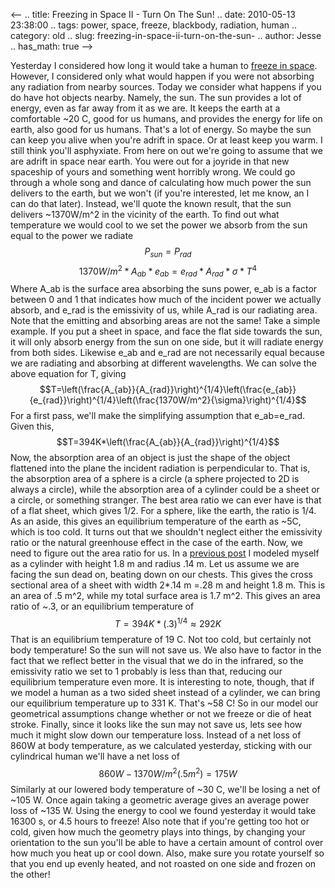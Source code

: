 <--
.. title: Freezing in Space II - Turn On The Sun!
.. date: 2010-05-13 23:38:00
.. tags: power, space, freeze, blackbody, radiation, human
.. category: old
.. slug: freezing-in-space-ii-turn-on-the-sun-
.. author: Jesse
.. has_math: true
-->


Yesterday I considered how long it would take a human to [freeze in
space](http://thevirtuosi.blogspot.com/2010/05/freezing-in-space-i-blackest-night.html).
However, I considered only what would happen if you were not absorbing
any radiation from nearby sources. Today we consider what happens if you
do have hot objects nearby. Namely, the sun. The sun provides a lot of
energy, even as far away from it as we are. It keeps the earth at a
comfortable \~20 C, good for us humans, and provides the energy for life
on earth, also good for us humans. That's a lot of energy. So maybe the
sun can keep you alive when you're adrift in space. Or at least keep you
warm. I still think you'll asphyxiate. From here on out we're going to
assume that we are adrift in space near earth. You were out for a
joyride in that new spaceship of yours and something went horribly
wrong. We could go through a whole song and dance of calculating how
much power the sun delivers to the earth, but we won't (if you're
interested, let me know, an I can do that later). Instead, we'll quote
the known result, that the sun delivers \~1370W/m^2 in the vicinity of
the earth. To find out what temperature we would cool to we set the
power we absorb from the sun equal to the power we radiate
$$P_{sun}=P_{rad}$$
$$1370W/m^2*A_{ab}*e_{ab}=e_{rad}*A_{rad}*\sigma*T^4$$ Where
A_ab is the surface area absorbing the suns power, e_ab is a factor
between 0 and 1 that indicates how much of the incident power we
actually absorb, and e_rad is the emissivity of us, while A_rad is our
radiating area. Note that the emitting and absorbing areas are not the
same! Take a simple example. If you put a sheet in space, and face the
flat side towards the sun, it will only absorb energy from the sun on
one side, but it will radiate energy from both sides. Likewise e_ab and
e_rad are not necessarily equal because we are radiating and absorbing
at different wavelengths. We can solve the above equation for T, giving
$$T=\left(\frac{A_{ab}}{A_{rad}}\right)^{1/4}\left(\frac{e_{ab}}{e_{rad}}\right)^{1/4}\left(\frac{1370W/m^2}{\sigma}\right)^{1/4}$$
For a first pass, we'll make the simplifying assumption that
e_ab=e_rad. Given this,
$$T=394K*\left(\frac{A_{ab}}{A_{rad}}\right)^{1/4}$$ Now, the
absorption area of an object is just the shape of the object flattened
into the plane the incident radiation is perpendicular to. That is, the
absorption area of a sphere is a circle (a sphere projected to 2D is
always a circle), while the absorption area of a cylinder could be a
sheet or a circle, or something stranger. The best area ratio we can
ever have is that of a flat sheet, which gives 1/2. For a sphere, like
the earth, the ratio is 1/4. As an aside, this gives an equilibrium
temperature of the earth as \~5C, which is too cold. It turns out that
we shouldn't neglect either the emissivity ratio or the natural
greenhouse effect in the case of the earth. Now, we need to figure out
the area ratio for us. In a [previous
post](http://thevirtuosi.blogspot.com/2010/05/human-radiation.html) I
modeled myself as a cylinder with height 1.8 m and radius .14 m. Let us
assume we are facing the sun dead on, beating down on our chests. This
gives the cross sectional area of a sheet with width 2*.14 m =.28 m and
height 1.8 m. This is an area of .5 m^2, while my total surface area is
1.7 m^2. This gives an area ratio of \~.3, or an equilibrium
temperature of $$T=394K*(.3)^{1/4}\approx292K$$ That is an
equilibrium temperature of 19 C. Not too cold, but certainly not body
temperature! So the sun will not save us. We also have to factor in the
fact that we reflect better in the visual that we do in the infrared, so
the emissivity ratio we set to 1 probably is less than that, reducing
our equilibrium temperature even more. It is interesting to note,
though, that if we model a human as a two sided sheet instead of a
cylinder, we can bring our equilibrium temperature up to 331 K. That's
\~58 C! So in our model our geometrical assumptions change whether or
not we freeze or die of heat stroke. Finally, since it looks like the
sun may not save us, lets see how much it might slow down our
temperature loss. Instead of a net loss of 860W at body temperature, as
we calculated yesterday, sticking with our cylindrical human we'll have
a net loss of $$860W-1370W/m^2(.5m^2)=175W$$ Similarly at our lowered
body temperature of \~30 C, we'll be losing a net of \~105 W. Once again
taking a geometric average gives an average power loss of \~135 W. Using
the energy to cool we found yesterday it would take 16300 s, or 4.5
hours to freeze! Also note that if you're getting too hot or cold, given
how much the geometry plays into things, by changing your orientation to
the sun you'll be able to have a certain amount of control over how much
you heat up or cool down. Also, make sure you rotate yourself so that
you end up evenly heated, and not roasted on one side and frozen on the
other!
